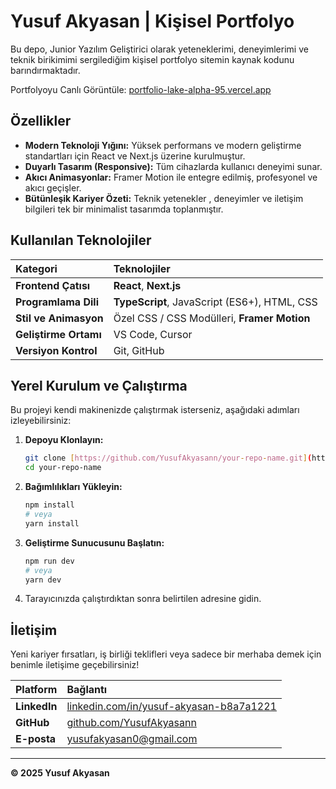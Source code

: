 #  Yusuf Akyasan | Kişisel Portfolyo

Bu depo, Junior Yazılım Geliştirici olarak yeteneklerimi, deneyimlerimi ve teknik birikimimi sergilediğim kişisel portfolyo sitemin kaynak kodunu barındırmaktadır.

Portfolyoyu Canlı Görüntüle: [portfolio-lake-alpha-95.vercel.app](https://portfolio-lake-alpha-95.vercel.app )

## Özellikler

* **Modern Teknoloji Yığını:** Yüksek performans ve modern geliştirme standartları için React ve Next.js üzerine kurulmuştur.
* **Duyarlı Tasarım (Responsive):** Tüm cihazlarda kullanıcı deneyimi sunar.
* **Akıcı Animasyonlar:** Framer Motion ile entegre edilmiş, profesyonel ve akıcı geçişler.
* **Bütünleşik Kariyer Özeti:** Teknik yetenekler , deneyimler ve iletişim bilgileri tek bir minimalist tasarımda toplanmıştır.

##  Kullanılan Teknolojiler

| Kategori | Teknolojiler |
| :--- | :--- |
| **Frontend Çatısı** | **React**, **Next.js** |
| **Programlama Dili** | **TypeScript**, JavaScript (ES6+), HTML, CSS |
| **Stil ve Animasyon** | Özel CSS / CSS Modülleri, **Framer Motion** |
| **Geliştirme Ortamı** | VS Code, Cursor |
| **Versiyon Kontrol** | Git, GitHub |

## Yerel Kurulum ve Çalıştırma

Bu projeyi kendi makinenizde çalıştırmak isterseniz, aşağıdaki adımları izleyebilirsiniz:

1.  **Depoyu Klonlayın:**
    ```bash
    git clone [https://github.com/YusufAkyasann/your-repo-name.git](https://github.com/YusufAkyasann/your-repo-name.git)
    cd your-repo-name
    ```
2.  **Bağımlılıkları Yükleyin:**
    ```bash
    npm install
    # veya
    yarn install
    ```
3.  **Geliştirme Sunucusunu Başlatın:**
    ```bash
    npm run dev
    # veya
    yarn dev
    ```
4.  Tarayıcınızda çalıştırdıktan sonra belirtilen adresine gidin.

##  İletişim

Yeni kariyer fırsatları, iş birliği teklifleri veya sadece bir merhaba demek için benimle iletişime geçebilirsiniz!

| Platform | Bağlantı |
| :--- | :--- |
| **LinkedIn** | [linkedin.com/in/yusuf-akyasan-b8a7a1221](https://www.linkedin.com/in/yusuf-akyasan-b8a7a1221) |
| **GitHub** | [github.com/YusufAkyasann](https://github.com/YusufAkyasann) |
| **E-posta** | yusufakyasan0@gmail.com |

---
**© 2025 Yusuf Akyasan**
